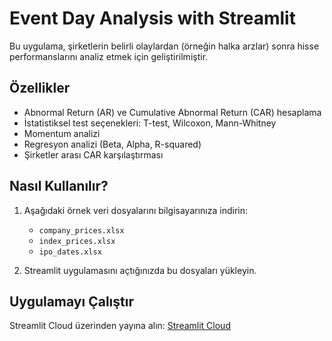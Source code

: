 # Event Day Analysis with Streamlit

Bu uygulama, şirketlerin belirli olaylardan (örneğin halka arzlar) sonra hisse performanslarını analiz etmek için geliştirilmiştir.

## Özellikler
- Abnormal Return (AR) ve Cumulative Abnormal Return (CAR) hesaplama
- İstatistiksel test seçenekleri: T-test, Wilcoxon, Mann-Whitney
- Momentum analizi
- Regresyon analizi (Beta, Alpha, R-squared)
- Şirketler arası CAR karşılaştırması

## Nasıl Kullanılır?
1. Aşağıdaki örnek veri dosyalarını bilgisayarınıza indirin:
   - `company_prices.xlsx`
   - `index_prices.xlsx`
   - `ipo_dates.xlsx`

2. Streamlit uygulamasını açtığınızda bu dosyaları yükleyin.

## Uygulamayı Çalıştır
Streamlit Cloud üzerinden yayına alın: [Streamlit Cloud](https://streamlit.io/cloud)
